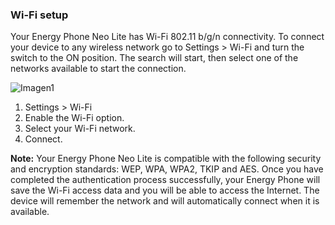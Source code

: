 ### Wi-Fi setup

Your Energy Phone Neo Lite has Wi-Fi 802.11 b/g/n connectivity. To connect your device to any wireless network go to Settings > Wi-Fi and turn the switch to the ON position. The search will start, then select one of the networks available to start the connection.

![Imagen1](http://static.energysistem.com/images/manuals/42435/563883e911c81.jpg)

1. Settings > Wi-Fi
2. Enable the Wi-Fi option.
3. Select your Wi-Fi network.
4. Connect.

**Note:** Your Energy Phone Neo Lite is compatible with the following security and encryption standards: WEP, WPA, WPA2, TKIP and AES. Once you have completed the authentication process successfully, your Energy Phone will save the Wi-Fi access data and you will be able to access the Internet. The device will remember the network and will automatically connect when it is available.
